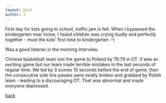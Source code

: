 ```yaml
---
layout: post
author: J
---
```


First day for kids going to school, traffic jam is felt. When I bypassed the
kindergarten near home, I heard children was crying loudly and perfectly
together - must the kids' first time to kindergarten :-)

Was a good listener in the morning interview.

Chinese basketball team lost the game to Poland by 76:79 in OT. It was an
exciting game but our team made terrible mistakes in the last seconds of
regular time. We led by 3 scores 10 seconds before the end of game, then the
consecutive side line passes were neatly broken and grabbed by Polish team -
leading to a discouraging OT. That was abnormal and made everyone depressed.

[back](https://yifanjiang.github.io/)
